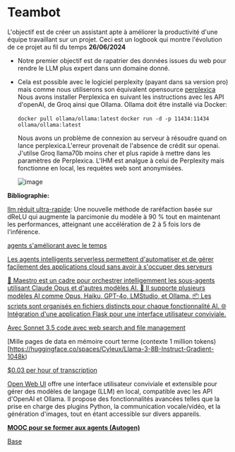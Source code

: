 # Teambot

L'objectif est de créer un assistant apte à améliorer la productivité d'une équipe travaillant sur un projet.
Ceci est un logbook qui montre l'évolution de ce projet au fil du temps
**26/06/2024**
- Notre premier objectif est de rapatrier des données issues du web pour rendre le LLM plus expert dans unn domaine donné.
- Cela est possible avec le logiciel perplexity (payant dans sa version pro) mais comme nous utiliserons son équivalent opensource [perplexica](https://github.com/ItzCrazyKns/Perplexica)
  Nous avons installer Perplexica en suivant les instructions avec les API d'openAI, de Groq ainsi que Ollama. Ollama doit être installé via Docker:
  
  `docker pull ollama/ollama:latest`
  `docker run -d -p 11434:11434 ollama/ollama:latest`

  Nous avons un problème de connexion au serveur à résoudre quand on lance perplexica.L'erreur provenait de l'absence de crédit sur openai. J'utilse Groq llama70b moins cher et plus rapide à mettre dans les paramètres de Perplexica. L'IHM est analgue à celui de Perplexity mais fonctionne en local, les requètes web sont anonymisées.

  ![image](https://github.com/jpbrasile/Teambot/assets/8331027/bde4c7f5-dc9a-4c86-a3bc-9d475a334f74)

**Bibliographie:**

[llm réduit ultra-rapide](https://huggingface.co/PowerInfer/TurboSparse-Mixtral): Une nouvelle méthode de raréfaction basée sur dReLU qui augmente la parcimonie du modèle à 90 % tout en maintenant les performances, atteignant une accélération de 2 à 5 fois lors de l'inférence.

[agents s'améliorant avec le temps](https://arxiv.org/abs/2404.11964)

[Les agents intelligents serverless permettent d'automatiser et de gérer facilement des applications cloud sans avoir à s'occuper des serveurs](https://github.com/ruvnet/agileagents)

[🔧 Maestro est un cadre pour orchestrer intelligemment les sous-agents utilisant Claude Opus et d'autres modèles AI.
🔄 Il supporte plusieurs modèles AI comme Opus, Haiku, GPT-4o, LMStudio, et Ollama.
📦 Les scripts sont organisés en fichiers distincts pour chaque fonctionnalité AI.
🌐 Intégration d'une application Flask pour une interface utilisateur conviviale.](https://github.com/Doriandarko/maestro)

[Avec Sonnet 3.5 code avec web search and file management](https://github.com/Doriandarko/claude-engineer)

[Mille pages de data en mémoire court terme (contexte 1 million tokens)[https://huggingface.co/spaces/Cyleux/Llama-3-8B-Instruct-Gradient-1048k)

[ $0.03 per hour of transcription](https://console.groq.com/playground?model=whisper-large-v3)

[Open Web UI](https://github.com/open-webui/open-webui) offre une interface utilisateur conviviale et extensible pour gérer des modèles de langage (LLM) en local, compatible avec les API d'OpenAI et Ollama. Il propose des fonctionnalités avancées telles que la prise en charge des plugins Python, la communication vocale/vidéo, et la génération d'images, tout en étant accessible sur divers appareils.

[**MOOC pour se former aux agents (Autogen)**](https://www.deeplearning.ai/short-courses/ai-agentic-design-patterns-with-autogen/)

[Base](https://learn.deeplearning.ai/courses/ai-agentic-design-patterns-with-autogen/lesson/2/multi-agent-conversation-and-stand-up-comedy)
